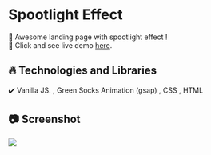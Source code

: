 # Spootlight Effect

🔸 Awesome landing page with spootlight effect ! <br>
🔸 Click and see live demo [here](https://awesome-landing-page-coral.vercel.app/).

## 🔥 Technologies and Libraries <br>

✔️ Vanilla JS. , Green Socks Animation (gsap) , CSS , HTML <br>

## 📷 Screenshot <br>

<img src="https://media.giphy.com/media/v1.Y2lkPTc5MGI3NjExZjc1M2gyMmdrc2k4c2F5eWVzZW1tcWRudWQ4Z3RxYzRjYTY0a256cSZlcD12MV9pbnRlcm5hbF9naWZfYnlfaWQmY3Q9Zw/8xM2AAX8GvOFm4nZUY/giphy.gif">
